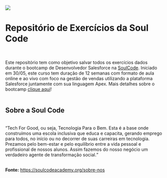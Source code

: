 <img src="https://github.com/antonioclc/SoulCode-Exercicios/blob/main/capa%20soul%20code.png?raw=true">
<h1>Repositório de Exercícios da Soul Code </h1><br />
<p>Este repositório tem como objetivo salvar todos os exercícios dados durante o bootcamp de Desenvolvedor Salesforce na <a  href="https://soulcodeacademy.org/" target="_blank"  rel="noreferrer">SoulCode</a>. Iniciado em 30/05, este curso tem duração de 12 semanas com formato de aula online e ao vivo com foco na gestão de vendas utilizando a plataforma Salesforce juntamente com sua linguagem Apex. Mais detalhes sobre o bootcamp <a  href="https://soulcodeacademy.org/curso-desenvolvedor-salesforce" target="_blank"  rel="noreferrer">clique aqui</a>!<br /><br />
  
<h2>Sobre a Soul Code </h2><br />
<q>Tech For Good, ou seja, Tecnologia Para o Bem. Esta é a base onde construímos uma escola inclusiva que educa e capacita, gerando emprego para todos, no início ou no decorrer de suas carreiras em tecnologia. Prezamos pelo bem-estar e pelo equilíbrio entre a vida pessoal e profissional de nossos alunos. Assim fazemos do nosso negócio um verdadeiro agente de transformação social.</q><br /><br />

<p><b>Fonte:</b> <a  href="https://soulcodeacademy.org/sobre-nos" target="_blank"  rel="noreferrer"> https://soulcodeacademy.org/sobre-nos</a></p>

